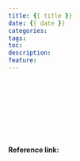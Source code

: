 ```yaml
---
title: {{ title }}
date: {{ date }}
categories: 
tags:
toc:
description:
feature:
---
```


<br><br><br><br>
----------------------------------------------------------

**Reference link:**
